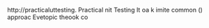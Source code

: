 
http://practicaluttesting.
Practical nit Testing 
It   oa  k imite common     () approac Evetopic  theook   co













